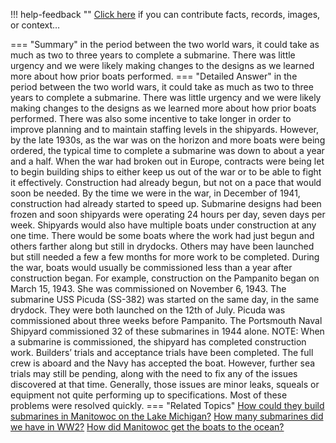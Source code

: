 !!! help-feedback ""
    <a href="/feedback/" data-feedback-link>Click here</a>
    if you can contribute facts, records, images, or context…

<a id="summary"></a>
=== "Summary"
    in the period between the two world wars, it could take as much as two to three years to complete a submarine. There was little urgency and we were likely making changes to the designs as we learned more about how prior boats performed.
=== "Detailed Answer"
    in the period between the two world wars, it could take as much as two to three years to complete a submarine. There was little urgency and we were likely making changes to the designs as we learned more about how prior boats performed. There was also some incentive to take longer in order to improve planning and to maintain staffing levels in the shipyards. However, by the late 1930s, as the war was on the horizon and more boats were being ordered, the typical time to complete a submarine was down to about a year and a half.
    When the war had broken out in Europe, contracts were being let to begin building ships to either keep us out of the war or to be able to fight it effectively. Construction had already begun, but not on a pace that would soon be needed.
    By the time we were in the war, in December of 1941, construction had already started to speed up. Submarine designs had been frozen and soon shipyards were operating 24 hours per day, seven days per week. Shipyards would also have multiple boats under construction at any one time. There would be some boats where the work had just begun and others farther along but still in drydocks. Others may have been launched but still needed a few a few months for more work to be completed. During the war, boats would usually be commissioned less than a year after construction began.
    For example, construction on the Pampanito began on March 15, 1943. She was commissioned on November 6, 1943. The submarine USS Picuda (SS-382) was started on the same day, in the same drydock. They were both launched on the 12th of July. Picuda was commissioned about three weeks before Pampanito. The Portsmouth Naval Shipyard commissioned 32 of these submarines in 1944 alone.
    NOTE: When a submarine is commissioned, the shipyard has completed construction work. Builders’ trials and acceptance trials have been completed. The full crew is aboard and the Navy has accepted the boat. However, further sea trials may still be pending, along with the need to fix any of the issues discovered at that time. Generally, those issues are minor leaks, squeals or equipment not quite performing up to specifications. Most of these problems were resolved quickly.
=== "Related Topics"
    [How could they build submarines in Manitowoc on the Lake Michigan?](how-could-they-build-submarines-in-manitowoc-on-the-lake-michigan.md#summary)
    [How many submarines did we have in WW2?](how-many-submarines-did-we-have-in-ww2.md#summary)
    [How did Manitowoc get the boats to the ocean?](how-did-manitowoc-get-the-boats-to-the-ocean.md#summary)
